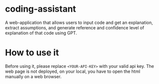 # coding-assistant

A web-application that allows users to input code and get an explanation, extract assumptions, and generate reference and confidence level of explanation of that code using GPT.

# How to use it
Before using it, please replace ```<YOUR-API-KEY>``` with your valid api key.
The web page is not deployed, on your local, you have to open the html manually on a web browser.


